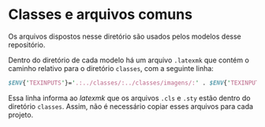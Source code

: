 # Classes e arquivos comuns

Os arquivos dispostos nesse diretório são usados pelos modelos desse repositório. 

Dentro do diretório de cada modelo há um arquivo `.latexmk` que contém o caminho relativo para o diretório `classes`, com a seguinte linha:

```perl
$ENV{'TEXINPUTS'}='.:../classes/:../classes/imagens/:' . $ENV{'TEXINPUTS'};
```
Essa linha informa ao *latexmk* que os arquivos `.cls` e `.sty` estão dentro do diretório `classes`. Assim, não é necessário copiar esses arquivos para cada projeto.
